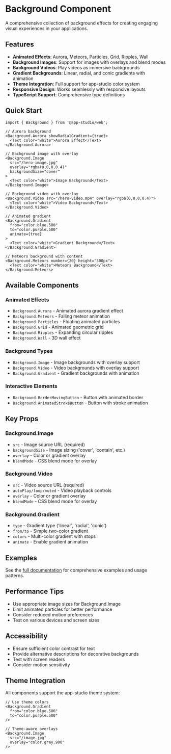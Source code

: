 # Background Component

A comprehensive collection of background effects for creating engaging visual experiences in your applications.

## Features

- **Animated Effects**: Aurora, Meteors, Particles, Grid, Ripples, Wall
- **Background Images**: Support for images with overlays and blend modes
- **Background Videos**: Play videos as immersive backgrounds
- **Gradient Backgrounds**: Linear, radial, and conic gradients with animation
- **Theme Integration**: Full support for app-studio color system
- **Responsive Design**: Works seamlessly with responsive layouts
- **TypeScript Support**: Comprehensive type definitions

## Quick Start

```tsx
import { Background } from '@app-studio/web';

// Aurora background
<Background.Aurora showRadialGradient={true}>
  <Text color="white">Aurora Effect</Text>
</Background.Aurora>

// Background image with overlay
<Background.Image
  src="/hero-image.jpg"
  overlay="rgba(0,0,0,0.4)"
  backgroundSize="cover"
>
  <Text color="white">Image Background</Text>
</Background.Image>

// Background video with overlay
<Background.Video src="/hero-video.mp4" overlay="rgba(0,0,0,0.4)">
  <Text color="white">Video Background</Text>
</Background.Video>

// Animated gradient
<Background.Gradient
  from="color.blue.500"
  to="color.purple.500"
  animate={true}
>
  <Text color="white">Gradient Background</Text>
</Background.Gradient>

// Meteors background with content
<Background.Meteors number={20} height="300px">
  <Text color="white">Meteors Background</Text>
</Background.Meteors>
```

## Available Components

### Animated Effects
- `Background.Aurora` - Animated aurora gradient effect
- `Background.Meteors` - Falling meteor animation
- `Background.Particles` - Floating animated particles
- `Background.Grid` - Animated geometric grid
- `Background.Ripples` - Expanding circular ripples
- `Background.Wall` - 3D wall effect

### Background Types
- `Background.Image` - Image backgrounds with overlay support
- `Background.Video` - Video backgrounds with overlay support
- `Background.Gradient` - Gradient backgrounds with animation

### Interactive Elements
- `Background.BorderMovingButton` - Button with animated border
- `Background.AnimatedStrokeButton` - Button with stroke animation

## Key Props

### Background.Image
- `src` - Image source URL (required)
- `backgroundSize` - Image sizing ('cover', 'contain', etc.)
- `overlay` - Color or gradient overlay
- `blendMode` - CSS blend mode for overlay

### Background.Video
- `src` - Video source URL (required)
- `autoPlay/loop/muted` - Video playback controls
- `overlay` - Color or gradient overlay
- `blendMode` - CSS blend mode for overlay

### Background.Gradient
- `type` - Gradient type ('linear', 'radial', 'conic')
- `from/to` - Simple two-color gradient
- `colors` - Multi-color gradient with stops
- `animate` - Enable gradient animation

## Examples

See the [full documentation](../../../public/files/media/Background.mdx) for comprehensive examples and usage patterns.

## Performance Tips

- Use appropriate image sizes for Background.Image
- Limit animated particles for better performance
- Consider reduced motion preferences
- Test on various devices and screen sizes

## Accessibility

- Ensure sufficient color contrast for text
- Provide alternative descriptions for decorative backgrounds
- Test with screen readers
- Consider motion sensitivity

## Theme Integration

All components support the app-studio theme system:

```tsx
// Use theme colors
<Background.Gradient
  from="color.blue.500"
  to="color.purple.500"
/>

// Theme-aware overlays
<Background.Image
  src="/image.jpg"
  overlay="color.gray.900"
/>
```
